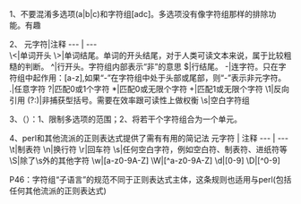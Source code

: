 1、不要混淆多选项(a|b|c)和字符组[adc]。多选项没有像字符组那样的排除功能。有趣

2、
元字符|注释
--- | ---  
\\<|单词开头
\\>|单词结尾。单词的开头结尾，对于人类可读文本来说，属于比较粗糙的判断。
^|行开头。字符组内部表示“非”的意思
$|行结尾。
-|连字符。只在字符组中起作用：[a-z],如果“-”在字符组中处于头部或尾部，则“-”表示非元字符。
.|任意字符
?|匹配0或1个字符
*|匹配0或无限个字符
+|匹配1或无限个字符
\1|反向引用
(?:)|非捕获型括号。需要在效率跟可读性上做权衡
\s|空白字符组

3、（）：1、限制多选项的范围；2、将若干个字符组合为一个单元。

4、perl和其他流派的正则表达式提供了需有有用的简记法
元字符 | 注释
--- | ---
\t|制表符
\n|换行符
\r|回车符
\s|任何空白字符，例如空白符、制表符、进纸符等
\S|除了\s外的其他字符
\w|[a-z0-9A-Z]
\W|[^a-z0-9A-Z]
\d|[0-9]
\D|[^0-9]

P46：字符组“子语言”的规范不同于正则表达式主体，这条规则也适用与perl(包括任何其他流派的正则表达式)

